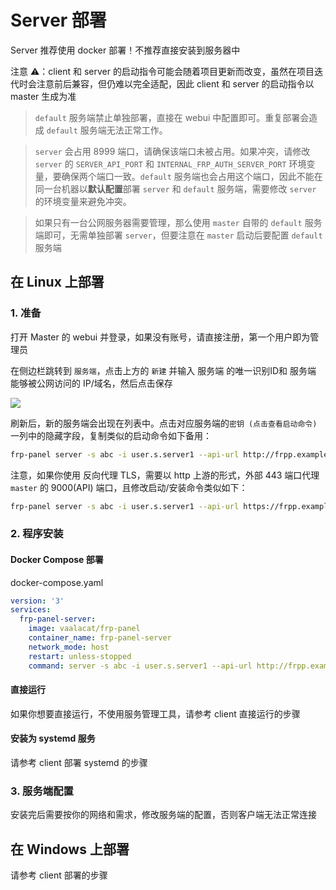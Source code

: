 # Server 部署

Server 推荐使用 docker 部署！不推荐直接安装到服务器中

注意 ⚠️：client 和 server 的启动指令可能会随着项目更新而改变，虽然在项目迭代时会注意前后兼容，但仍难以完全适配，因此 client 和 server 的启动指令以 master 生成为准

> `default` 服务端禁止单独部署，直接在 webui 中配置即可。重复部署会造成 `default` 服务端无法正常工作。

> `server` 会占用 8999 端口，请确保该端口未被占用。如果冲突，请修改 `server` 的 `SERVER_API_PORT` 和 `INTERNAL_FRP_AUTH_SERVER_PORT` 环境变量，要确保两个端口一致。`default` 服务端也会占用这个端口，因此不能在同一台机器以**默认配置**部署 `server` 和 `default` 服务端，需要修改 `server` 的环境变量来避免冲突。 

> 如果只有一台公网服务器需要管理，那么使用 `master` 自带的 `default` 服务端即可，无需单独部署 `server`，但要注意在 `master` 启动后要配置 `default` 服务端

## 在 Linux 上部署

### 1. 准备

打开 Master 的 webui 并登录，如果没有账号，请直接注册，第一个用户即为管理员

在侧边栏跳转到 `服务端`，点击上方的 `新建` 并输入 服务端 的唯一识别ID和 服务端 能够被公网访问的 IP/域名，然后点击保存

![](./public/images/cn_server_list.png)

刷新后，新的服务端会出现在列表中。点击对应服务端的`密钥 (点击查看启动命令)`一列中的隐藏字段，复制类似的启动命令如下备用：

```bash
frp-panel server -s abc -i user.s.server1 --api-url http://frpp.example.com:9000 --rpc-url grpc://frpp-rpc.example.com:9001
```

注意，如果你使用 反向代理 TLS，需要以 http 上游的形式，外部 443 端口代理 `master` 的 9000(API) 端口，且修改启动/安装命令类似如下：

```bash
frp-panel server -s abc -i user.s.server1 --api-url https://frpp.example.com:443 --rpc-url wss://frpp.example.com:443
```

### 2. 程序安装

#### Docker Compose 部署

docker-compose.yaml

```yaml
version: '3'
services:
  frp-panel-server:
    image: vaalacat/frp-panel
    container_name: frp-panel-server
    network_mode: host
    restart: unless-stopped
    command: server -s abc -i user.s.server1 --api-url http://frpp.example.com:9000 --rpc-url grpc://frpp-rpc.example.com:9001
```

#### 直接运行

如果你想要直接运行，不使用服务管理工具，请参考 client 直接运行的步骤

#### 安装为 systemd 服务

请参考 client 部署 systemd 的步骤

### 3. 服务端配置

安装完后需要按你的网络和需求，修改服务端的配置，否则客户端无法正常连接

## 在 Windows 上部署

请参考 client 部署的步骤
